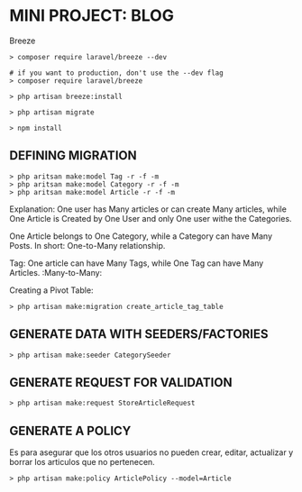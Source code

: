 # MINI PROJECT: BLOG

Breeze
```
> composer require laravel/breeze --dev

# if you want to production, don't use the --dev flag
> composer require laravel/breeze

> php artisan breeze:install

> php artisan migrate

> npm install
```

## DEFINING MIGRATION

```
> php aritsan make:model Tag -r -f -m
> php aritsan make:model Category -r -f -m
> php aritsan make:model Article -r -f -m
```

Explanation: One user has Many articles or can create Many articles, while One Article is Created by One User and only One user withe the Categories. 

One Article belongs to One Category, while  a Category can have Many Posts. In short: One-to-Many relationship.

Tag: One article can have Many Tags, while One Tag can have Many Articles. :Many-to-Many:

Creating a Pivot Table:
```
> php artisan make:migration create_article_tag_table
```


## GENERATE DATA WITH SEEDERS/FACTORIES

```
> php artisan make:seeder CategorySeeder
```

## GENERATE REQUEST FOR VALIDATION

```
> php artisan make:request StoreArticleRequest
```

## GENERATE A POLICY

Es para asegurar que los otros usuarios no pueden crear, editar, actualizar y borrar los articulos que no pertenecen.
```
> php artisan make:policy ArticlePolicy --model=Article
```
